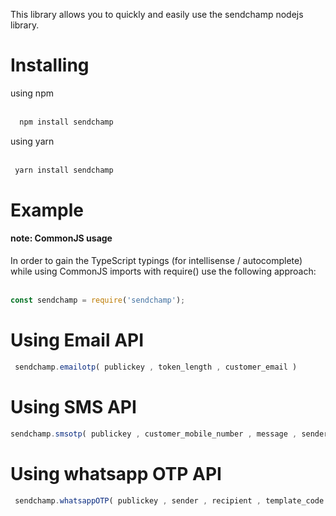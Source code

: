 This library allows you to quickly and easily use the sendchamp nodejs library.
<h1>Installing</h1>
using npm<br><br>

```javascript
  npm install sendchamp

```
using yarn<br><br>

```javascript
 yarn install sendchamp

```


<h1>Example</h1>

<h4>note: CommonJS usage</h4>

In order to gain the TypeScript typings (for intellisense / autocomplete) while using CommonJS imports with require() use the following approach:<br><br>

```javascript
const sendchamp = require('sendchamp');

```


<h1>Using Email API</h1>

```javascript
 sendchamp.emailotp( publickey , token_length , customer_email )

```
  

 
 <h1>Using SMS API</h1>
 
 
```javascript
sendchamp.smsotp( publickey , customer_mobile_number , message , sender_name )

```
 
  
 
 
  <h1>Using whatsapp OTP API</h1>
  
  
  
```javascript
 sendchamp.whatsappOTP( publickey , sender , recipient , template_code , message)
```
  

